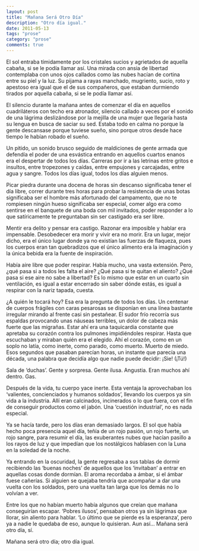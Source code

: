 ```yaml
---
layout: post
title: "Mañana Será Otro Día"
description: "Otro día igual."
date: 2011-05-13
tags: "prose"
category: "prose"
comments: true
---
```


El sol entraba tímidamente por los cristales sucios y agrietados de aquella cabaña, si se le podía llamar así. Una mirada con ansia de libertad contemplaba con unos ojos callados como las nubes hacían de cortina entre su piel y la luz. Su pijama a rayas manchado, mugriento, sucio, roto y apestoso era igual que el de sus compañeros, que estaban durmiendo tirados por aquella cabaña, si se le podía llamar así.

El silencio durante la mañana antes de comenzar el día en aquellos cuadriláteros con techo era atronador, silencio callado a veces por el sonido de una lágrima deslizándose por la mejilla de una mujer que llegaría hasta su lengua en busca de saciar su sed. Estaba todo en calma no porque la gente descansase porque tuviese sueño, sino porque otros desde hace tiempo le habían robado el sueño.

Un pitido, un sonido brusco seguido de maldiciones de gente armada que defendía el poder de una esvástica entrando en aquellos cuartos enanos era el despertar de todos los días. Carreras por ir a las letrinas entre gritos e insultos, entre tropezones y caídas, entre empujones y carcajadas, entre agua y sangre. Todos los días igual, todos los días alguien menos.

Picar piedra durante una docena de horas sin descanso significaba tener el día libre, correr durante tres horas para probar la resistencia de unas botas significaba ser el hombre más afortunado del campamento, que no te rompiesen ningún hueso significaba ser especial, comer algo era como sentirse en el banquete de una boda con mil invitados, poder responder a lo que satíricamente te preguntaban sin ser castigado era ser libre.

Mentir era delito y pensar era castigo. Razonar era imposible y hablar era impensable. Desobedecer era morir y vivir era no morir. Era un lugar, mejor dicho, era el único lugar donde ya no existían las fuerzas de flaqueza, pues los cuerpos eran tan quebradizos que el único alimento era la imaginación y la única bebida era la fuente de inspiración.

Había aire libre que poder respirar. Había mucho, una vasta extensión. Pero, ¿qué pasa si a todos les falta el aire? ¿Qué pasa si te quitan el aliento? ¿Qué pasa si ese aire no sabe a libertad? Es lo mismo que estar en un cuarto sin ventilación, es igual a estar encerrado sin saber dónde estás, es igual a respirar con la nariz tapada, cuesta.

¿A quién le tocará hoy? Esa era la pregunta de todos los días. Un centenar de cuerpos frágiles con caras pesarosas se disponían en una línea bastante irregular mirando al frente casi sin pestañear. El sudor frío recorría sus espaldas provocando unas náuseas terribles, un dolor de cabeza más fuerte que las migrañas. Estar ahí era una taquicardia constante que apretaba su corazón contra los pulmones impidiéndoles respirar. Hasta que escuchaban y miraban quién era el elegido. Ahí el corazón, como en un soplo no latía, como inerte, como parado, como muerto. Muerto de miedo. Esos segundos que pasaban parecían horas, un instante que parecía una década, una palabra que decidía algo que nadie puede decidir: ¡Sie! (¡Tú!)

Sala de ‘duchas’. Gente y sorpresa. Gente ilusa. Angustia. Eran muchos ahí dentro. Gas.

Después de la vida, tu cuerpo yace inerte. Esta ventaja la aprovechaban los ‘valientes, concienciados y humanos soldados’, llevando los cuerpos ya sin vida a la industria. Allí eran calcinados, incinerados o lo que fuera, con el fin de conseguir productos como el jabón. Una ‘cuestión industrial’, no es nada especial.

Ya se hacía tarde, pero los días eran demasiado largos. El sol que había hecho poca presencia aquel día, teñía de un rojo pasión, un rojo fuerte, un rojo sangre, para resumir el día, las exuberantes nubes que hacían pasillo a los rayos de luz y que impedían que los nostálgicos hablasen con la Luna en la soledad de la noche.

Ya entrando en la oscuridad, la gente regresaba a sus tablas de dormir recibiendo las ‘buenas noches’ de aquellos que los ‘invitaban’ a entrar en aquellas cosas donde dormían. El aroma recordaba a ámbar, si el ámbar fuese cañerías. Si alguien se quejaba tendría que acompañar a dar una vuelta con los soldados, pero una vuelta tan larga que los demás no lo volvían a ver.

Entre los que no habían muerto había algunos que creían que mañana conseguirían escapar. ‘Pobres ilusos’, pensaban otros ya sin lágrimas que llorar, sin aliento para hablar. ‘Lo último que se pierde es la esperanza’, pero ya a nadie le quedaba de eso, aunque lo quisieran. Aun así… Mañana será otro día, sí.

Mañana será otro día; otro día igual.
